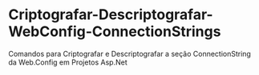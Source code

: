 # Criptografar-Descriptografar-WebConfig-ConnectionStrings
Comandos para Criptografar e Descriptografar a seção ConnectionString da Web.Config em Projetos Asp.Net
